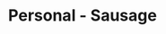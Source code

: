 ---
title: "Personal - Sausage"
price: "$6.00"
category: "Pizza"
img: "src/images/menu/burrito.jpg"
desc: ""
---